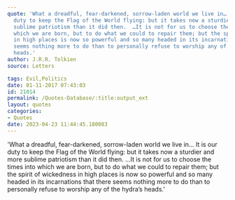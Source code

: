 ```yaml
---
quote: 'What a dreadful, fear-darkened, sorrow-laden world we live in…  It is our
  duty to keep the Flag of the World flying: but it takes now a sturdier and more
  sublime patriotism than it did then.  …It is not for us to choose the times into
  which we are born, but to do what we could to repair them; but the spirit of wickedness
  in high places is now so powerful and so many headed in its incarnations that there
  seems nothing more to do than to personally refuse to worship any of the hydra’s
  heads.'
author: J.R.R. Tolkien
source: Letters

tags: Evil,Politics
date: 01-11-2017 07:43:03
id: 21014
permalink: /Quotes-Database/:title:output_ext
layout: quotes
categories:
- Quotes
date: 2023-04-23 11:44:45.180083
---
```

'What a dreadful, fear-darkened, sorrow-laden world we live in…  It is our duty to keep the Flag of the World flying: but it takes now a sturdier and more sublime patriotism than it did then.  …It is not for us to choose the times into which we are born, but to do what we could to repair them; but the spirit of wickedness in high places is now so powerful and so many headed in its incarnations that there  seems nothing more to do than to personally refuse to worship any of the hydra’s heads.'